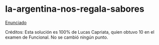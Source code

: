 # la-argentina-nos-regala-sabores

[Enunciado](https://drive.google.com/file/d/1uC48Y9eBwrMpkhL5TFc7EeBprmXUHiTa/view?usp=sharing)

Créditos: Esta solución es 100% de Lucas Capriata, quien obtuvo 10 en el examen de Funcional. No se cambió ningún punto.


